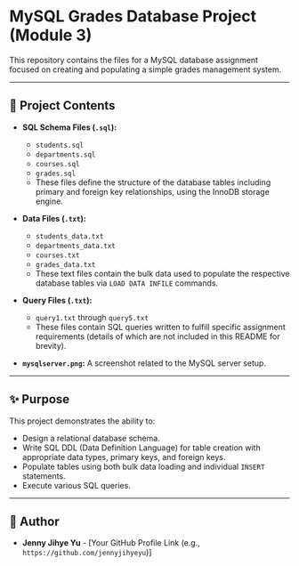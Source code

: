 # MySQL Grades Database Project (Module 3)

This repository contains the files for a MySQL database assignment focused on creating and populating a simple grades management system.

---

## 📂 Project Contents

* **SQL Schema Files (`.sql`):**
    * `students.sql`
    * `departments.sql`
    * `courses.sql`
    * `grades.sql`
    * These files define the structure of the database tables including primary and foreign key relationships, using the InnoDB storage engine.

* **Data Files (`.txt`):**
    * `students_data.txt`
    * `departments_data.txt`
    * `courses.txt`
    * `grades_data.txt`
    * These text files contain the bulk data used to populate the respective database tables via `LOAD DATA INFILE` commands.

* **Query Files (`.txt`):**
    * `query1.txt` through `query5.txt`
    * These files contain SQL queries written to fulfill specific assignment requirements (details of which are not included in this README for brevity).

* **`mysqlserver.png`:** A screenshot related to the MySQL server setup.

---

## ✨ Purpose

This project demonstrates the ability to:
* Design a relational database schema.
* Write SQL DDL (Data Definition Language) for table creation with appropriate data types, primary keys, and foreign keys.
* Populate tables using both bulk data loading and individual `INSERT` statements.
* Execute various SQL queries.

---

## 👤 Author

* **Jenny Jihye Yu** - [Your GitHub Profile Link (e.g., `https://github.com/jennyjihyeyu`)]
